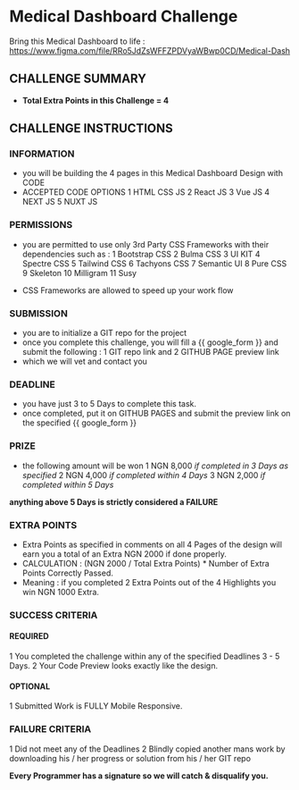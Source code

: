 # Medical Dashboard Challenge

Bring this Medical Dashboard to life :
https://www.figma.com/file/RRo5JdZsWFFZPDVyaWBwp0CD/Medical-Dash

## CHALLENGE SUMMARY
- **Total Extra Points in this Challenge = 4**

## CHALLENGE INSTRUCTIONS
### INFORMATION
- you will be building the 4 pages in this Medical Dashboard Design with CODE
- ACCEPTED CODE OPTIONS
1 HTML CSS JS
2 React JS
3 Vue JS
4 NEXT JS
5 NUXT JS

### PERMISSIONS
- you are permitted to use only 3rd Party CSS Frameworks with their dependencies such as :
1  Bootstrap CSS
2 Bulma CSS
3 UI KIT
4 Spectre CSS
5 Tailwind CSS
6 Tachyons CSS
7 Semantic UI
8 Pure CSS
9 Skeleton
10 Milligram
11 Susy
* CSS Frameworks are allowed to speed up your work flow

### SUBMISSION
- you are to initialize a GIT repo for the project
- once you complete this challenge, you will fill a {{ google_form }} and submit the following :
1 GIT repo link and
2 GITHUB PAGE preview link
- which we will vet and contact you

### DEADLINE
- you have just 3 to 5 Days to complete this task.
- once completed, put it on GITHUB PAGES and submit the preview link on the specified {{ google_form }}

### PRIZE
- the following amount will be won
1 NGN 8,000 *if completed in 3 Days as specified*
2 NGN 4,000 *if completed within 4 Days*
3 NGN 2,000 *if completed within 5 Days*

**anything above 5 Days is strictly considered a FAILURE**

### EXTRA POINTS
- Extra Points as specified in comments on all 4 Pages of the design will earn you a total of an Extra NGN 2000 if done properly.
- CALCULATION : (NGN 2000 / Total Extra Points) * Number of Extra Points Correctly Passed.
- Meaning : if you completed 2 Extra Points out of the 4 Highlights you win NGN 1000 Extra.

### SUCCESS CRITERIA
#### REQUIRED
1 You completed the challenge within any of the specified Deadlines 3 - 5 Days.
2 Your Code Preview looks exactly like the design.
#### OPTIONAL
1 Submitted Work is FULLY Mobile Responsive.

### FAILURE CRITERIA
1 Did not meet any of the Deadlines
2 Blindly copied another mans work by downloading his / her progress or solution from his / her GIT repo

**Every Programmer has a signature so we will catch & disqualify you.**
